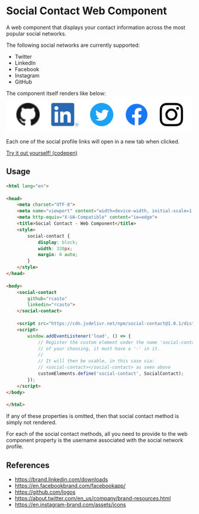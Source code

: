 # Social Contact Web Component
A web component that displays your contact information across the most popular social networks.

The following social networks are currently supported:
- Twitter
- LinkedIn
- Facebook
- Instagram
- GitHub

The component itself renders like below:  
![Social Contact Rendered Screenshot](./images/social-contact-screenshot.png)

Each one of the social profile links will open in a new tab when clicked.

[Try it out yourself! (codepen)](https://codepen.io/rcasto/pen/zYvdJqV)

## Usage
```html
<html lang="en">

<head>
    <meta charset="UTF-8">
    <meta name="viewport" content="width=device-width, initial-scale=1.0">
    <meta http-equiv="X-UA-Compatible" content="ie=edge">
    <title>Social Contact - Web Component</title>
    <style>
        social-contact {
            display: block;
            width: 320px;
            margin: 0 auto;
        }
    </style>
</head>

<body>
    <social-contact
        github="rcasto"
        linkedin="rcasto">
    </social-contact>

    <script src="https://cdn.jsdelivr.net/npm/social-contact@1.0.1/dist/social-contact.min.js"></script>
    <script>
        window.addEventListener('load', () => {
            // Register the custom element under the name 'social-contact', or name
            // of your choosing, it must have a '-' in it.
            //
            // It will then be usable, in this case via:
            // <social-contact></social-contact> as seen above
            customElements.define('social-contact', SocialContact);
        });
    </script>
</body>

</html>
```

If any of these properties is omitted, then that social contact method is simply not rendered.

For each of the social contact methods, all you need to provide to the web component property is the username associated with the social network profile.

## References
- https://brand.linkedin.com/downloads
- https://en.facebookbrand.com/facebookapp/
- https://github.com/logos
- https://about.twitter.com/en_us/company/brand-resources.html
- https://en.instagram-brand.com/assets/icons